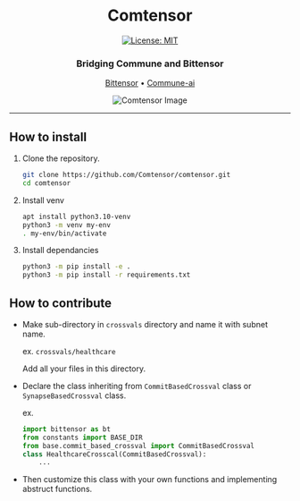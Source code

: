 <div align="center">

# **Comtensor** <!-- omit in toc -->
[![License: MIT](https://img.shields.io/badge/License-MIT-yellow.svg)](https://opensource.org/licenses/MIT) 



### Bridging Commune and Bittensor <!-- omit in toc -->

[Bittensor](https://discord.gg/bittensor) • [Commune-ai](https://www.communeai.org/)

![Comtensor Image](docs/images/comtensor-2.png)


</div>


----------
## How to install

1. Clone the repository.

    ```bash
    git clone https://github.com/Comtensor/comtensor.git
    cd comtensor
    ```

2. Install venv

    ```bash
    apt install python3.10-venv
    python3 -m venv my-env
    . my-env/bin/activate
    ```

3. Install dependancies

    ```bash
    python3 -m pip install -e .
    python3 -m pip install -r requirements.txt
    ```

## How to contribute

- Make sub-directory in `crossvals` directory and name it with subnet name.

    ex. `crossvals/healthcare`

    Add all your files in this directory.
- Declare the class inheriting from `CommitBasedCrossval` class or `SynapseBasedCrossval` class.

    ex. 

    ```python
    import bittensor as bt
    from constants import BASE_DIR
    from base.commit_based_crossval import CommitBasedCrossval
    class HealthcareCrosscal(CommitBasedCrossval):
        ...
    ```
- Then customize this class with your own functions and implementing abstruct functions.

